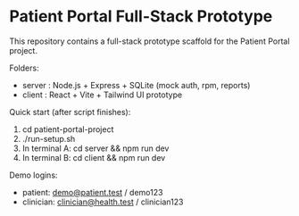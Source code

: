 # Patient Portal Full-Stack Prototype

This repository contains a full-stack prototype scaffold for the Patient Portal project.

Folders:
- server : Node.js + Express + SQLite (mock auth, rpm, reports)
- client : React + Vite + Tailwind UI prototype

Quick start (after script finishes):
1. cd patient-portal-project
2. ./run-setup.sh
3. In terminal A: cd server && npm run dev
4. In terminal B: cd client && npm run dev

Demo logins:
- patient: demo@patient.test / demo123
- clinician: clinician@health.test / clinician123

